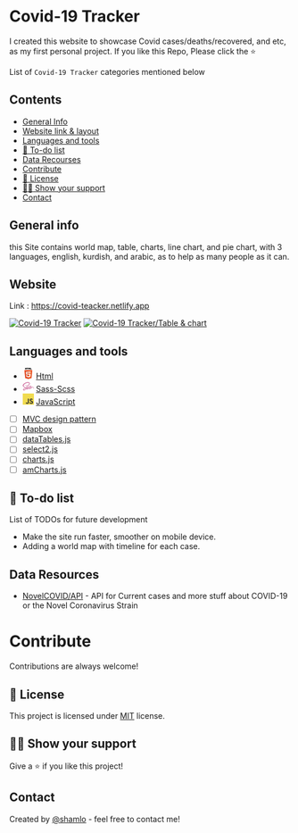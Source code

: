 <h1>Covid-19 Tracker</h1>

I created this website to showcase Covid cases/deaths/recovered, and etc, as my first personal project.
If you like this Repo, Please click the :star:

List of `Covid-19 Tracker` categories mentioned below

## Contents

-   [General Info](#general-info)
-   [Website link & layout](#website)
-   [Languages and tools](#languages-and-tools)
-   [🚧 To-do list](#to-do-list)
-   [Data Recourses](#data-recourses)
-   [Contribute](#contribute)
-   [:pencil: License](#license)
-   [:man_astronaut: Show your support](#show-your-support)
-   [Contact](#Contact)

## General info

this Site contains world map, table, charts, line chart, and pie chart, with 3 languages, english, kurdish, and arabic, as to help as many people as it can.

## Website

Link : https://covid-teacker.netlify.app

[![Covid-19 Tracker](https://i.imgur.com/trDyKhM.png)](https://covid-teacker.netlify.app/)
[![Covid-19 Tracker/Table & chart](https://i.imgur.com/CiSFI50.png)](https://covid-teacker.netlify.app/)

## Languages and tools

-   <code><img height="20" src="https://raw.githubusercontent.com/github/explore/80688e429a7d4ef2fca1e82350fe8e3517d3494d/topics/html/html.png"></code> [Html](HTML)
-   <code><img height="20" src="https://raw.githubusercontent.com/github/explore/80688e429a7d4ef2fca1e82350fe8e3517d3494d/topics/sass/sass.png"></code> [Sass-Scss](sass-scss)
-   <code><img height="20" src="https://raw.githubusercontent.com/github/explore/80688e429a7d4ef2fca1e82350fe8e3517d3494d/topics/javascript/javascript.png"></code> [JavaScript](javascript)
-   [ ] [MVC design pattern](mvc)
-   [ ] [Mapbox](https://www.mapbox.com/)
-   [ ] [dataTables.js](https://datatables.net/)
-   [ ] [select2.js](https://select2.org/)
-   [ ] [charts.js](https://www.chartjs.org/)
-   [ ] [amCharts.js](https://www.amcharts.com/)

## 🚧 To-do list

List of TODOs for future development

-   Make the site run faster, smoother on mobile device.
-   Adding a world map with timeline for each case.

## Data Resources

-   [NovelCOVID/API](https://github.com/NovelCOVID/API) - API for Current cases and more stuff about COVID-19 or the Novel Coronavirus Strain

# Contribute

Contributions are always welcome!

## :pencil: License

This project is licensed under [MIT](https://opensource.org/licenses/MIT) license.

## :man_astronaut: Show your support

Give a ⭐️ if you like this project!

## Contact

Created by [@shamlo](https://www.facebook.com/shamlo.redzx/) - feel free to contact me!
